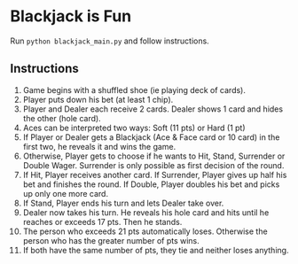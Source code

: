 Blackjack is Fun
================
Run `python blackjack_main.py` and follow instructions.

## Instructions

1. Game begins with a shuffled shoe (ie playing deck of cards).
2. Player puts down his bet (at least 1 chip).
3. Player and Dealer each receive 2 cards. Dealer shows 1 card and hides the other (hole card).
4. Aces can be interpreted two ways: Soft (11 pts) or Hard (1 pt)
5. If Player or Dealer gets a Blackjack (Ace & Face card or 10 card) in the first two, he reveals it and wins the game.
6. Otherwise, Player gets to choose if he wants to Hit, Stand, Surrender or Double Wager. Surrender is only possible as first decision of the round.
7. If Hit, Player receives another card. If Surrender, Player gives up half his bet and finishes the round. If Double, Player doubles his bet and picks up only one more card.
8. If Stand, Player ends his turn and lets Dealer take over.
9. Dealer now takes his turn. He reveals his hole card and hits until he reaches or exceeds 17 pts. Then he stands.
10. The person who exceeds 21 pts automatically loses. Otherwise the person who has the greater number of pts wins.
11. If both have the same number of pts, they tie and neither loses anything.
